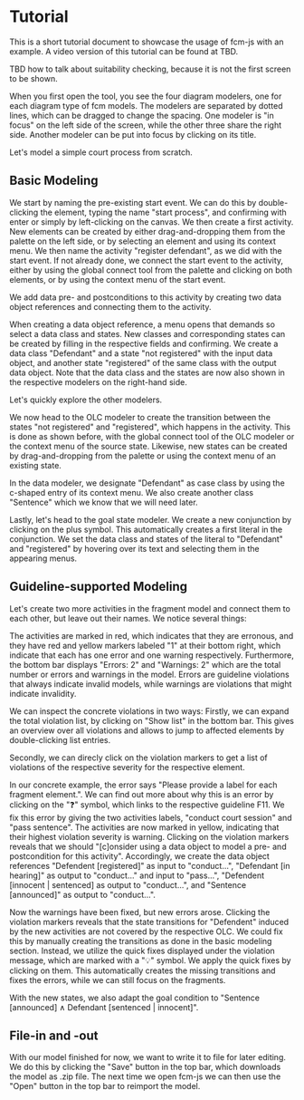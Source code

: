 # Tutorial
This is a short tutorial document to showcase the usage of fcm-js with an example. A video version of this tutorial can be found at TBD.

TBD how to talk about suitability checking, because it is not the first screen to be shown.

<!-- Screenshot of empty tool only with start event, maybe already with the context menu of the start event? -->
When you first open the tool, you see the four diagram modelers, one for each diagram type of fcm models. The modelers are separated by dotted lines, which can be dragged to change the spacing. One modeler is "in focus" on the left side of the screen, while the other three share the right side. Another modeler can be put into focus by clicking on its title.

Let's model a simple court process from scratch. <!-- We'll use a fragment-first approach for this, i.e., we'll model the fragments first and fill in the other artifacts as needed. Note that other approaches are supported as well.  -->

<!-- Depending on the effort to put in, the screenshots could always be the whole tool (with or without highlighting the modeler we are currently working on, of only the specific modelers -->
## Basic Modeling
We start by naming the pre-existing start event. We can do this by double-clicking the element, typing the name "start process", and confirming with enter or simply by left-clicking on the canvas. We then create a first activity. New elements can be created by either drag-and-dropping them from the palette on the left side, or by selecting an element and using its context menu. We then name the activity "register defendant", as we did with the start event. If not already done, we connect the start event to the activity, either by using the global connect tool from the palette and clicking on both elements, or by using the context menu of the start event. 
<!-- Screenshot of tool with the activity, maybe label the connect tool? -->

We add data pre- and postconditions to this activity by creating two data object references and connecting them to the activity.
<!-- Screenshot showing the dropdown for data objects -->
When creating a data object reference, a menu opens that demands so select a data class and states. New classes and corresponding states can be created by filling in the respective fields and confirming. We create a data class "Defendant" and a state "not registered" with the input data object, and another state "registered" of the same class with the output data object. Note that the data class and the states are now also shown in the respective modelers on the right-hand side. 
<!-- Screenshot for state after creating the data conditions -->

Let's quickly explore the other modelers. 

We now head to the OLC modeler to create the transition between the states "not registered" and "registered", which happens in the activity. This is done as shown before, with the global connect tool of the OLC modeler or the context menu of the source state. Likewise, new states can be created by drag-and-dropping from the palette or using the context menu of an existing state.
<!-- Screenshot with highlighted connection -->

In the data modeler, we designate "Defendant" as case class by using the c-shaped entry of its context menu. We also create another class "Sentence" which we know that we will need later. <!--More?--> <!-- MK: Maybe add association and multiplicities as well -->
<!-- Screenshot with state after adding the second class -->

Lastly, let's head to the goal state modeler. We create a new conjunction by clicking on the plus symbol. This automatically creates a first literal in the conjunction. We set the data class and states of the literal to "Defendant" and "registered" by hovering over its text and selecting them in the appearing menus.
<!-- Screenshot with state after editing the goal state -->

## Guideline-supported Modeling
<!-- We have now explored the basic modeling features of fcm-js. One central feature of fcm-js is integrated guideline checking.  -->
Let's create two more activities in the fragment model and connect them to each other, but leave out their names. We notice several things:
<!-- Screenshot with erroneous state -->
The activities are marked in red, which indicates that they are erronous, and they have red and yellow markers labeled "1" at their bottom right, which indicate that each has one error and one warning respectively. Furthermore, the bottom bar displays "Errors: 2" and "Warnings: 2" which are the total number or errors and warnings in the model. Errors are guideline violations that always indicate invalid models, while warnings are violations that might indicate invalidity.

We can inspect the concrete violations in two ways: Firstly, we can expand the total violation list, by clicking on "Show list" in the bottom bar. This gives an overview over all violations and allows to jump to affected elements by double-clicking list entries.
<!-- Screenshot with table opened, erroneous activities still visible -->
Secondly, we can direcly click on the violation markers to get a list of violations of the respective severity for the respective element.
<!-- Screenshot with table closed(?), list on element opened -->

In our concrete example, the error says "Please provide a label for each fragment element.". We can find out more about why this is an error by clicking on the "❓" symbol, which links to the respective guideline F11. We fix this error by giving the two activities labels, "conduct court session" and "pass sentence". The activities are now marked in yellow, indicating that their highest violation severity is warning. Clicking on the violation markers reveals that we should "[c]onsider using a data object to model a pre- and postcondition for this activity". Accordingly, we create the data object references "Defendent [registered]" as input to "conduct...", "Defendant [in hearing]" as output to "conduct..." and input to "pass...", "Defendent [innocent | sentenced] as output to "conduct...", and "Sentence [announced]" as output to "conduct...".
<!-- Consider the following alternative. Even if you don't like it, please change the activity names to match the model. -->
<!-- Accordingly, we create the data object references "Defendent [registered]" as input and "Defendant [in hearing]" as output to "conduct court session", connect "Defendant [in hearing]" as input to "pass sentence", and create "Defendent [innocent | sentenced]" as well as "Sentence [announced]" as output to "pass sentence". -->
<!-- Screenshot with the data conditions created (and the quick fix suggestions visible?) -->

Now the warnings have been fixed, but new errors arose. Clicking the violation markers reveals that the state transitions for "Defendent" induced by the new activities are not covered by the respective OLC. We could fix this by manually creating the transitions as done in the basic modeling section. Instead, we utilize the quick fixes displayed under the violation message, which are marked with a "💡" symbol. We apply the quick fixes by clicking on them. This automatically creates the missing transitions and fixes the errors, while we can still focus on the fragments.

With the new states, we also adapt the goal condition to "Sentence [announced] ∧ Defendant [sentenced | innocent]".
<!-- Screenshot with final state, maybe even table open to highlight that there are no violations anymore -->

## File-in and -out
With our model finished for now, we want to write it to file for later editing. We do this by clicking the "Save" button in the top bar, which downloads the model as .zip file. The next time we open fcm-js we can then use the "Open" button in the top bar to reimport the model.


<!-- 
* Soll das Dokument mehr use-case- oder mehr tutorial-bezogen sein? MK: Denke das ist super so! Müsste alles drin sein.
* Screenshots!!!
 -->
